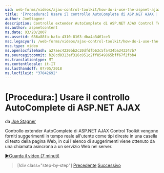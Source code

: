 ```yaml
---
uid: web-forms/videos/ajax-control-toolkit/how-do-i-use-the-aspnet-ajax-autocomplete-control
title: '[Procedura:] Usare il controllo AutoComplete di ASP.NET AJAX | Microsoft Docs'
author: JoeStagner
description: Controllo extender AutoComplete di ASP.NET AJAX Control Toolkit vengono forniti suggerimenti in tempo reale all'utente come tipi direste in una casella di testo in,...
ms.author: aspnetcontent
ms.date: 03/20/2007
ms.assetid: 636a88fa-bafa-4310-8163-dba4a3461ce3
msc.legacyurl: /web-forms/videos/ajax-control-toolkit/how-do-i-use-the-aspnet-ajax-autocomplete-control
msc.type: video
ms.openlocfilehash: a27aec4220bb2c20dfdfb63c5fa434ba343347b7
ms.sourcegitcommit: b28cd0313af316c051c2ff8549865bff67f2fbb4
ms.translationtype: MT
ms.contentlocale: it-IT
ms.lasthandoff: 07/05/2018
ms.locfileid: "37842692"
---
```

<a name="how-do-i-use-the-aspnet-ajax-autocomplete-control"></a>[Procedura:] Usare il controllo AutoComplete di ASP.NET AJAX
====================
da [Joe Stagner](https://github.com/JoeStagner)

Controllo extender AutoComplete di ASP.NET AJAX Control Toolkit vengono forniti suggerimenti in tempo reale all'utente come tipi direste in una casella di testo della pagina Web, in cui l'elenco di suggerimenti viene ottenuto da una chiamata asincrona a un servizio Web nel server.

[&#9654;Guarda il video (7 minuti)](https://channel9.msdn.com/Blogs/ASP-NET-Site-Videos/how-do-i-use-the-aspnet-ajax-autocomplete-control)

> [!div class="step-by-step"]
> [Precedente](how-do-i-use-the-aspnet-ajax-slider-control.md)
> [Successivo](how-do-i-configure-the-aspnet-ajax-calendar-control.md)
